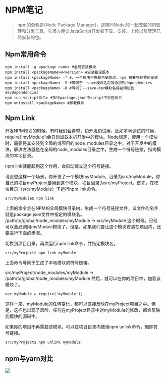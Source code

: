 # NPM笔记
> npm的全称是(Node Package Manager)，是随同NodeJS一起安装的包管理和分发工具，它很方便让JavaScript开发者下载、安装、上传以及管理已经安装的包。
## Npm常用命令
```shell
npm install -g <package name> #全局安装模块
npm install <packageName>@<version> #安装指定版本
npm install <packageName> -f #，一个模块不管是否安装过，npm 都要强制重新安装
npm install <packageName> -S #等同于--save模块名将被添加到dependencies
npm install <packageName> -D #等同于--save-dev模块名将被添加到devDependencies
npm run <script命令> #执行package.json中script中对应命令
npm uninstall <packageName> #卸载模块
````
## Npm Link
开发NPM模块的时候，有时我们会希望，边开发边试用，比如本地调试的时候，require('myModule')会自动加载本机开发中的模块。Node规定，使用一个模块时，需要将其安装到全局的或项目的node_modules目录之中。对于开发中的模块，解决方法就是在全局的node_modules目录之中，生成一个符号链接，指向模块的本地目录。

npm link就能起到这个作用，会自动建立这个符号链接。

请设想这样一个场景，你开发了一个模块myModule，目录为src/myModule，你自己的项目myProject要用到这个模块，项目目录为src/myProject。首先，在模块目录（src/myModule）下运行npm link命令。
```
src/myModule$ npm link
```
上面的命令会在NPM的全局模块目录内，生成一个符号链接文件，该文件的名字就是package.json文件中指定的模块名。
/path/to/global/node_modules/myModule -> src/myModule
这个时候，已经可以全局调用myModule模块了。但是，如果我们要让这个模块安装在项目内，还要进行下面的步骤。

切换到项目目录，再次运行npm link命令，并指定模块名。
```
src/myProject$ npm link myModule
```
上面命令等同于生成了本地模块的符号链接。

src/myProject/node_modules/myModule -> /path/to/global/node_modules/myModule
然后，就可以在你的项目中，加载该模块了。
```
var myModule = require('myModule');
```
这样一来，myModule的任何变化，都可以直接反映在myProject项目之中。但是，这样也出现了风险，任何在myProject目录中对myModule的修改，都会反映到模块的源码中。

如果你的项目不再需要该模块，可以在项目目录内使用npm unlink命令，删除符号链接。
```
src/myProject$ npm unlink myModule
```
## npm与yarn对比
![](../_images/npm-yarn.png)
